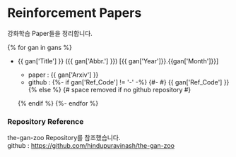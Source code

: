 # Reinforcement Papers

강화학습 Paper들을 정리합니다.

{% for gan in gans %}
* {{ gan['Title'] }} ({{ gan['Abbr.'] }}) [{{ gan['Year']}}.{{gan['Month']}}]
  - paper : {{ gan['Arxiv'] }}  
  - github :
  {%- if gan['Ref_Code'] != '-' -%}
  {#- #} {{ gan['Ref_Code'] }}
  {% else %} {# space removed if no github repository #}

  {% endif %}
{%- endfor %}

### Repository Reference
the-gan-zoo Repository를 참조했습니다.  
github : https://github.com/hindupuravinash/the-gan-zoo
